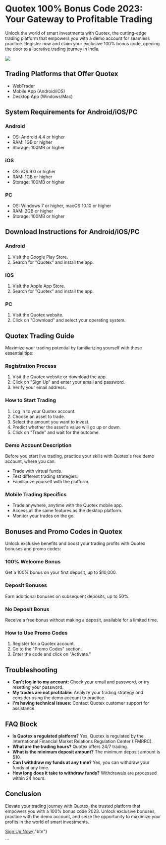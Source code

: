# Quotex 100% Bonus Code 2023: Your Gateway to Profitable Trading

Unlock the world of smart investments with Quotex, the cutting-edge
trading platform that empowers you with a demo account for seamless
practice. Register now and claim your exclusive 100% bonus code, opening
the door to a lucrative trading journey in India.

[![](https://static.quotex.io/files/4_en/300_250.jpg)](https://traff.sbs/brokerqxlid)

## Trading Platforms that Offer Quotex

-   WebTrader
-   Mobile App (Android/iOS)
-   Desktop App (Windows/Mac)

## System Requirements for Android/iOS/PC

### Android

-   OS: Android 4.4 or higher
-   RAM: 1GB or higher
-   Storage: 100MB or higher

### iOS

-   OS: iOS 9.0 or higher
-   RAM: 1GB or higher
-   Storage: 100MB or higher

### PC

-   OS: Windows 7 or higher, macOS 10.10 or higher
-   RAM: 2GB or higher
-   Storage: 100MB or higher

## Download Instructions for Android/iOS/PC

### Android

1.  Visit the Google Play Store.
2.  Search for "Quotex" and install the app.

### iOS

1.  Visit the Apple App Store.
2.  Search for "Quotex" and install the app.

### PC

1.  Visit the Quotex website.
2.  Click on "Download" and select your operating system.

## Quotex Trading Guide

Maximize your trading potential by familiarizing yourself with these
essential tips:

### Registration Process

1.  Visit the Quotex website or download the app.
2.  Click on "Sign Up" and enter your email and password.
3.  Verify your email address.

### How to Start Trading

1.  Log in to your Quotex account.
2.  Choose an asset to trade.
3.  Select the amount you want to invest.
4.  Predict whether the asset\'s value will go up or down.
5.  Click on "Trade" and wait for the outcome.

### Demo Account Description

Before you start live trading, practice your skills with Quotex\'s free
demo account, where you can:

-   Trade with virtual funds.
-   Test different trading strategies.
-   Familiarize yourself with the platform.

### Mobile Trading Specifics

-   Trade anywhere, anytime with the Quotex mobile app.
-   Access all the same features as the desktop platform.
-   Monitor your trades on the go.

## Bonuses and Promo Codes in Quotex

Unlock exclusive benefits and boost your trading profits with Quotex
bonuses and promo codes:

### 100% Welcome Bonus

Get a 100% bonus on your first deposit, up to \$10,000.

### Deposit Bonuses

Earn additional bonuses on subsequent deposits, up to 50%.

### No Deposit Bonus

Receive a free bonus without making a deposit, available for a limited
time.

### How to Use Promo Codes

1.  Register for a Quotex account.
2.  Go to the "Promo Codes" section.
3.  Enter the code and click on "Activate."

## Troubleshooting

-   **Can\'t log in to my account:** Check your email and password, or
    try resetting your password.
-   **My trades are not profitable:** Analyze your trading strategy and
    consider using the demo account to practice.
-   **I\'m having technical issues:** Contact Quotex customer support
    for assistance.

## FAQ Block

-   **Is Quotex a regulated platform?** Yes, Quotex is regulated by the
    International Financial Market Relations Regulation Center (IFMRRC).
-   **What are the trading hours?** Quotex offers 24/7 trading.
-   **What is the minimum deposit amount?** The minimum deposit amount
    is \$10.
-   **Can I withdraw my funds at any time?** Yes, you can withdraw your
    funds at any time.
-   **How long does it take to withdraw funds?** Withdrawals are
    processed within 24 hours.

## Conclusion

Elevate your trading journey with Quotex, the trusted platform that
empowers you with a 100% bonus code 2023. Unlock exclusive bonuses,
practice with the demo account, and seize the opportunity to maximize
your profits in the world of smart investments.

[Sign Up Now](\%22https://traff.sbs/brokerqxsignup\%22){."btn"}

\`\`\`

